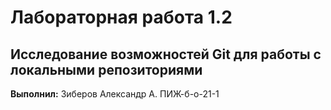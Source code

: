 # Лабораторная работа 1.2
## Исследование возможностей Git для работы с локальными репозиториями

**Выполнил:** Зиберов Александр А. ПИЖ-б-о-21-1